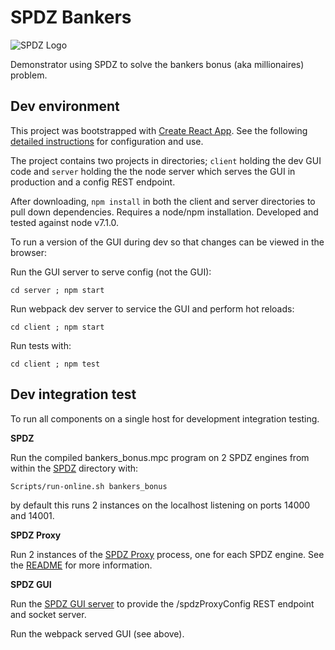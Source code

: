 # SPDZ Bankers 
![SPDZ Logo](https://github.com/bristolcrypto/spdz-bankers-gui/blob/master/client/src/spdz_logo.svg)

Demonstrator using SPDZ to solve the bankers bonus (aka millionaires) problem.

## Dev environment

This project was bootstrapped with [Create React App](https://github.com/facebookincubator/create-react-app).
See the following [detailed instructions](https://github.com/facebookincubator/create-react-app/blob/master/packages/react-scripts/template/README.md) for configuration and use.

The project contains two projects in directories; `client` holding the dev GUI code and `server` holding the 
the node server which serves the GUI in production and a config REST endpoint.

After downloading, `npm install` in both the client and server directories to pull down dependencies. Requires a node/npm installation. Developed and tested against node v7.1.0.

To run a version of the GUI during dev so that changes can be viewed in the browser:

Run the GUI server to serve config (not the GUI):

 `cd server ; npm start`

Run webpack dev server to service the GUI and perform hot reloads:

`cd client ; npm start`

Run tests with: 

`cd client ; npm test`

## Dev integration test

To run all components on a single host for development integration testing.

**SPDZ**

Run the compiled bankers_bonus.mpc program on 2 SPDZ engines from within the [SPDZ](https://github.com/bristolcrypto/SPDZ) directory with:

`Scripts/run-online.sh bankers_bonus`

by default this runs 2 instances on the localhost listening on ports 14000 and 14001.

**SPDZ Proxy**

Run 2 instances of the [SPDZ Proxy](https://github.com/bristolcrypto/spdz-proxy) process, one for each SPDZ engine.
See the [README](https://github.com/bristolcrypto/spdz-proxy/blob/master/README.md) for more information.  

**SPDZ GUI**

Run the [SPDZ GUI server](https://github.com/bristolcrypto/spdz-bankers-gui/tree/master/server) to provide the /spdzProxyConfig REST endpoint and socket server.

Run the webpack served GUI (see above).
